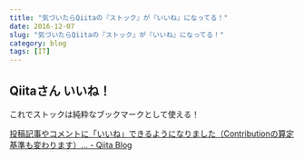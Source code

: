 ```yaml
---
title: "気づいたらQiitaの『ストック』が『いいね』になってる！"
date: 2016-12-07
slug: "気づいたらQiitaの『ストック』が『いいね』になってる！"
category: blog
tags: [IT]
---
```

<h2>Qiitaさん いいね！</h2>

<p>これでストックは純粋なブックマークとして使える！</p>

<p><a href="http://blog.qiita.com/post/153200849029/qiita-like-button">&#x6295;&#x7A3F;&#x8A18;&#x4E8B;&#x3084;&#x30B3;&#x30E1;&#x30F3;&#x30C8;&#x306B;&#x300C;&#x3044;&#x3044;&#x306D;&#x300D;&#x3067;&#x304D;&#x308B;&#x3088;&#x3046;&#x306B;&#x306A;&#x308A;&#x307E;&#x3057;&#x305F;&#xFF08;Contribution&#x306E;&#x7B97;&#x5B9A;&#x57FA;&#x6E96;&#x3082;&#x5909;&#x308F;&#x308A;&#x307E;&#x3059;&#xFF09;... - Qiita Blog</a></p>
